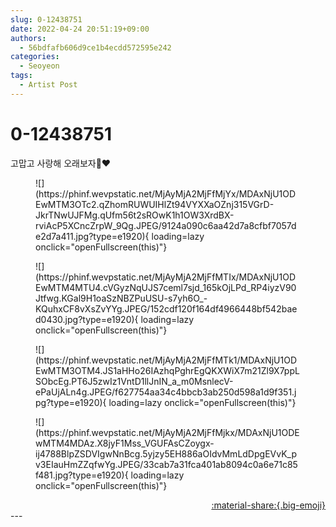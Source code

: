 ```yaml
---
slug: 0-12438751
date: 2022-04-24 20:51:19+09:00
authors:
  - 56bdfafb606d9ce1b4ecdd572595e242
categories:
  - Seoyeon
tags:
  - Artist Post
---
```


# 0-12438751

<div class="post-container" markdown="1">
<div class="content-container md-sidebar__scrollwrap" markdown="1">

고맙고 사랑해 오래보자🥰❤️
<figure markdown="1">
![](https://phinf.wevpstatic.net/MjAyMjA2MjFfMjYx/MDAxNjU1ODEwMTM3OTc2.qZhomRUWUIHlZt94VYXXaOZnj315VGrD-JkrTNwUJFMg.qUfm56t2sROwK1h1OW3XrdBX-rviAcP5XCncZrpW_9Qg.JPEG/9124a090c6aa42d7a8cfbf7057de2d7a411.jpg?type=e1920){ loading=lazy onclick="openFullscreen(this)"}
</figure>

<figure markdown="1">
![](https://phinf.wevpstatic.net/MjAyMjA2MjFfMTIx/MDAxNjU1ODEwMTM4MTU4.cVGyzNqUJS7ceml7sjd_165kOjLPd_RP4iyzV90Jtfwg.KGal9H1oaSzNBZPuUSU-s7yh6O_-KQuhxCF8vXsZvYYg.JPEG/152cdf120f164df4966448bf542baed0430.jpg?type=e1920){ loading=lazy onclick="openFullscreen(this)"}
</figure>

<figure markdown="1">
![](https://phinf.wevpstatic.net/MjAyMjA2MjFfMTk1/MDAxNjU1ODEwMTM3OTM4.JS1aHHo26IAzhqPghrEgQKXWiX7m21Zl9X7ppLSObcEg.PT6J5zwIz1VntD1llJnIN_a_m0MsnlecV-ePaUjALn4g.JPEG/f627754aa34c4bbcb3ab250d598a1d9f351.jpg?type=e1920){ loading=lazy onclick="openFullscreen(this)"}
</figure>

<figure markdown="1">
![](https://phinf.wevpstatic.net/MjAyMjA2MjFfMjkx/MDAxNjU1ODEwMTM4MDAz.X8jyF1Mss_VGUFAsCZoygx-ij4788BlpZSDVIgwNnBcg.5yjzy5EH886aOIdvMmLdDpgEVvK_pv3EIauHmZZqfwYg.JPEG/33cab7a31fca401ab8094c0a6e71c85f481.jpg?type=e1920){ loading=lazy onclick="openFullscreen(this)"}
</figure>


</div>
</div>

<div style="text-align: right;" markdown="1">
<a href="https://weverse.io/fromis9/artist/0-12438751" style="text-align: right;">:material-share:{.big-emoji}</a>
</div>
---
